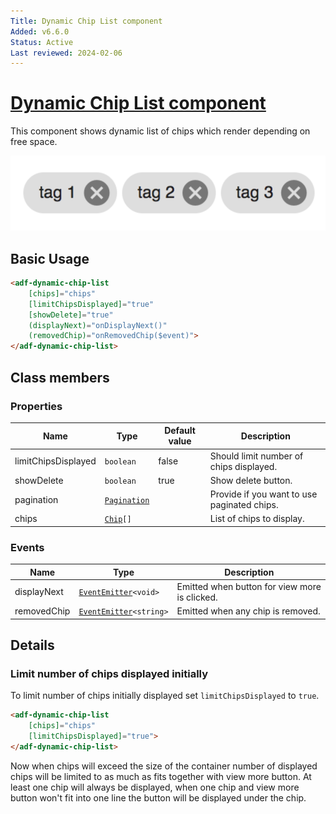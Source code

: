 ```yaml
---
Title: Dynamic Chip List component
Added: v6.6.0
Status: Active
Last reviewed: 2024-02-06
---
```


# [Dynamic Chip List component](../../../lib/core/src/lib/dynamic-chip-list/dynamic-chip-list.component.ts "Defined in dynamic-chip-list.component.ts")

This component shows dynamic list of chips which render depending on free space.

![List of chips](../../docassets/images/dynamic-chip-list.png)

## Basic Usage

```html
<adf-dynamic-chip-list
    [chips]="chips"
    [limitChipsDisplayed]="true"
    [showDelete]="true"
    (displayNext)="onDisplayNext()"
    (removedChip)="onRemovedChip($event)">
</adf-dynamic-chip-list>
```

## Class members

### Properties

| Name                | Type                                                                            | Default value | Description                                 |
|---------------------|---------------------------------------------------------------------------------|---------------|---------------------------------------------|
| limitChipsDisplayed | `boolean`                                                                       | false         | Should limit number of chips displayed.     |
| showDelete          | `boolean`                                                                       | true          | Show delete button.                         |
| pagination          | [`Pagination`](../../../lib/js-api/src/api/content-rest-api/docs/Pagination.md) |               | Provide if you want to use paginated chips. |
| chips               | [`Chip`](../../../lib/core/src/lib/dynamic-chip-list/chip.ts)`[]`               |               | List of chips to display.                   |

### Events

| Name        | Type                                                                 | Description                                   |
|-------------|----------------------------------------------------------------------|-----------------------------------------------|
| displayNext | [`EventEmitter`](https://angular.io/api/core/EventEmitter)`<void>`   | Emitted when button for view more is clicked. |
| removedChip | [`EventEmitter`](https://angular.io/api/core/EventEmitter)`<string>` | Emitted when any chip is removed.             |

## Details

### Limit number of chips displayed initially

To limit number of chips initially displayed set `limitChipsDisplayed` to `true`.

```html
<adf-dynamic-chip-list
    [chips]="chips"
    [limitChipsDisplayed]="true">
</adf-dynamic-chip-list>
```

Now when chips will exceed the size of the container number of displayed chips will be limited to as much as fits together with view more button. At least one chip will always be displayed, when one chip and view more button won't fit into one line the button will be displayed under the chip.
